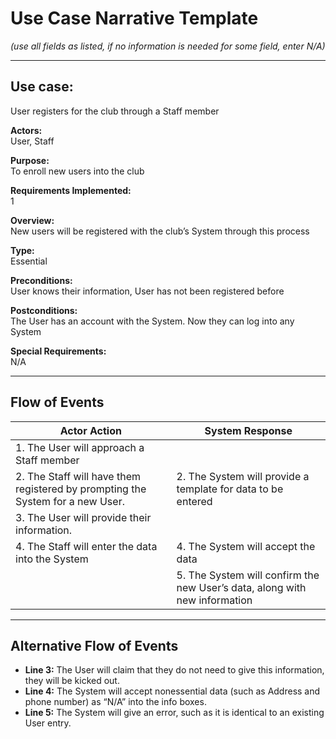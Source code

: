 # Use Case Narrative Template  
*(use all fields as listed, if no information is needed for some field, enter N/A)*

---

## Use case: 
User registers for the club through a Staff member  

**Actors:**  
User, Staff  

**Purpose:**  
To enroll new users into the club  

**Requirements Implemented:**  
1  

**Overview:**  
New users will be registered with the club’s System through this process  

**Type:**  
Essential  

**Preconditions:**  
User knows their information, User has not been registered before  

**Postconditions:**  
The User has an account with the System. Now they can log into any System  

**Special Requirements:**  
N/A  

---

## Flow of Events

| **Actor Action** | **System Response** |
|------------------|---------------------|
| 1. The User will approach a Staff member |  |
| 2. The Staff will have them registered by prompting the System for a new User. | 2. The System will provide a template for data to be entered |
| 3. The User will provide their information. |  |
| 4. The Staff will enter the data into the System | 4. The System will accept the data |
|  | 5. The System will confirm the new User’s data, along with new information |

---

## Alternative Flow of Events

- **Line 3:** The User will claim that they do not need to give this information, they will be kicked out.  
- **Line 4:** The System will accept nonessential data (such as Address and phone number) as “N/A” into the info boxes.  
- **Line 5:** The System will give an error, such as it is identical to an existing User entry.
